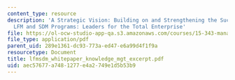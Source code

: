 ```yaml
---
content_type: resource
description: 'A Strategic Vision: Building on and Strengthening the Success of the
  LFM and SDM Programs: Leaders for the Total Enterprise'
file: https://ol-ocw-studio-app-qa.s3.amazonaws.com/courses/15-343-managing-transformations-in-work-organizations-and-society-spring-2002/aec57677a7481277e4a2749e1d5b53b9_lfmsdm_whitepaper_knowledge_mgt_excerpt.pdf
file_type: application/pdf
parent_uid: 289e1361-dc93-773a-ed47-e6a99d4f1f9a
resourcetype: Document
title: lfmsdm_whitepaper_knowledge_mgt_excerpt.pdf
uid: aec57677-a748-1277-e4a2-749e1d5b53b9
---
```

